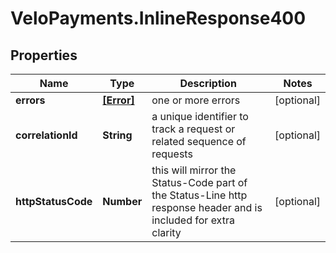 # VeloPayments.InlineResponse400

## Properties

Name | Type | Description | Notes
------------ | ------------- | ------------- | -------------
**errors** | [**[Error]**](Error.md) | one or more errors | [optional] 
**correlationId** | **String** | a unique identifier to track a request or related sequence of requests | [optional] 
**httpStatusCode** | **Number** | this will mirror the Status-Code part of the Status-Line http response header and is included for extra clarity | [optional] 



